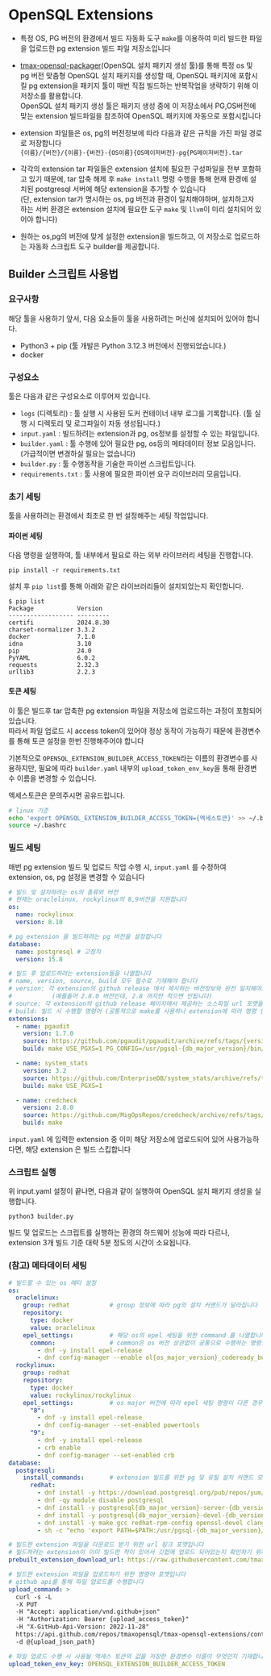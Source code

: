 # OpenSQL Extensions

- 특정 OS, PG 버전의 환경에서 빌드 자동화 도구 `make`를 이용하여 미리 빌드한 파일을 업로드한 pg extension 빌드 파일 저장소입니다

- [tmax-opensql-packager](https://github.com/tmaxopensql/tmax-opensql-packager)(OpenSQL 설치 패키지 생성 툴)를 통해 특정 os 및 pg 버전 맞춤형 OpenSQL 설치 패키지를 생성할 때, OpenSQL 패키지에 포함시킬 pg extension을 패키지 툴이 매번 직접 빌드하는 반복작업을 생략하기 위해 이 저장소를 활용합니다.  
    OpenSQL 설치 패키지 생성 툴은 패키지 생성 중에 이 저장소에서 PG,OS버전에 맞는 extension 빌드파일을 참조하여 OpenSQL 패키지에 자동으로 포함시킵니다

- extension 파일들은 os, pg의 버전정보에 따라 다음과 같은 규칙을 가진 파일 경로로 저장합니다  
    `{이름}/{버전}/{이름}-{버전}-{OS이름}{OS메이저버전}-pg{PG메이저버전}.tar`

- 각각의 extension tar 파일들은 extension 설치에 필요한 구성파일을 전부 포함하고 있기 때문에, tar 압축 해제 후 `make install` 명령 수행을 통해 현재 환경에 설치된 postgresql 서버에 해당 extension을 추가할 수 있습니다  
    (단, extension tar가 명시하는 os, pg 버전과 환경이 일치해야하며, 설치하고자 하는 서버 환경은 extension 설치에 필요한 도구 `make` 및 `llvm`이 미리 설치되어 있어야 합니다)

- 원하는 os,pg의 버전에 맞게 설정한 extension을 빌드하고, 이 저장소로 업로드하는 자동화 스크립트 도구 builder를 제공합니다.

## Builder 스크립트 사용법

### 요구사항

해당 툴을 사용하기 앞서, 다음 요소들이 툴을 사용하려는 머신에 설치되어 있어야 합니다.

- Python3 + pip (툴 개발은 Python 3.12.3 버전에서 진행되었습니다.)
- docker

### 구성요소

툴은 다음과 같은 구성요소로 이루어져 있습니다.

- `logs` (디렉토리) : 툴 실행 시 사용된 도커 컨테이너 내부 로그를 기록합니다. (툴 실행 시 디렉토리 및 로그파일이 자동 생성됩니다.)
- `input.yaml` : 빌드하려는 extension과 pg, os정보를 설정할 수 있는 파일입니다.
- `builder.yaml` : 툴 수행에 있어 필요한 pg, os등의 메타데이터 정보 모음입니다.  
    (가급적이면 변경하실 필요는 없습니다)
- `builder.py` : 툴 수행동작을 기술한 파이썬 스크립트입니다.
- `requirements.txt` : 툴 사용에 필요한 파이썬 요구 라이브러리 모음입니다.

### 초기 세팅

툴을 사용하려는 환경에서 최초로 한 번 설정해주는 세팅 작업입니다.

#### 파이썬 세팅

다음 명령을 실행하여, 툴 내부에서 필요로 하는 외부 라이브러리 세팅을 진행합니다.

```
pip install -r requirements.txt
```

설치 후 `pip list`를 통해 아래와 같은 라이브러리들이 설치되었는지 확인합니다.

```
$ pip list
Package            Version
------------------ ---------
certifi            2024.8.30
charset-normalizer 3.3.2
docker             7.1.0
idna               3.10
pip                24.0
PyYAML             6.0.2
requests           2.32.3
urllib3            2.2.3
```

#### 토큰 세팅

이 툴은 빌드후 tar 압축한 pg extension 파일을 저장소에 업로드하는 과정이 포함되어 있습니다.  
따라서 파일 업로드 시 access token이 있어야 정상 동작이 가능하기 때문에 환경변수를 통해 토큰 설정을 한번 진행해주어야 합니다

기본적으로 `OPENSQL_EXTENSION_BUILDER_ACCESS_TOKEN`라는 이름의 환경변수를 사용하지만, 필요에 따라 `builder.yaml` 내부의 `upload_token_env_key`을 통해 환경변수 이름을 변경할 수 있습니다.

엑세스토큰은 문의주시면 공유드립니다.

```bash
# linux 기준
echo 'export OPENSQL_EXTENSION_BUILDER_ACCESS_TOKEN={엑세스토큰}' >> ~/.bashrc
source ~/.bashrc
```

### 빌드 세팅

매번 pg extension 빌드 및 업로드 작업 수행 시, `input.yaml` 를 수정하여 extension, os, pg 설정을 변경할 수 있습니다

```yaml
# 빌드 및 설치하려는 os의 종류와 버전
# 현재는 oraclelinux, rockylinux의 8,9버전을 지원합니다
os:
  name: rockylinux
  version: 8.10

# pg extension 을 빌드하려는 pg 버전을 설정합니다
database:
  name: postgresql # 고정치
  version: 15.8

# 빌드 후 업로드하려는 extension들을 나열합니다
# name, version, source, build 모두 필수로 기재해야 합니다
# version: 각 extension의 github release 에서 제시하는 버전정보와 완전 일치해야합니다  
#           (예를들어 2.8.0 버전인데, 2.8 까지만 적으면 안됩니다)
# source: 각 extension의 github release 페이지에서 제공하는 소스파일 url 포맷을 사용합니다
# build: 빌드 시 수행할 명령어 (공통적으로 make를 사용하나 extension에 따라 명령 인자가 조금씩 달라지기 때문에 각 extension 레퍼런스를 참고하여 extension 별로 정확한 빌드 명령어를 기재해야 합니다)
extensions:
  - name: pgaudit
    version: 1.7.0
    source: https://github.com/pgaudit/pgaudit/archive/refs/tags/{version}.zip
    build: make USE_PGXS=1 PG_CONFIG=/usr/pgsql-{db_major_version}/bin/pg_config

  - name: system_stats
    version: 3.2
    source: https://github.com/EnterpriseDB/system_stats/archive/refs/tags/v{version}.zip
    build: make USE_PGXS=1

  - name: credcheck
    version: 2.8.0
    source: https://github.com/MigOpsRepos/credcheck/archive/refs/tags/v{major_version}.{minor_version}.zip
    build: make
```

`input.yaml` 에 입력한 extension 중 이미 해당 저장소에 업로드되어 있어 사용가능하다면, 해당 extension 은 빌드 스킵합니다


### 스크립트 실행

위 input.yaml 설정이 끝나면, 다음과 같이 실행하여 OpenSQL 설치 패키지 생성을 실행합니다.

```
python3 builder.py
```

빌드 및 업로드는 스크립트를 실행하는 환경의 하드웨어 성능에 따라 다르나, extension 3개 빌드 기준 대략 5분 정도의 시간이 소요됩니다.


### (참고) 메타데이터 세팅

```yaml
# 빌드할 수 있는 os 메타 설정
os:
  oraclelinux:
    group: redhat           # group 정보에 따라 pg의 설치 커맨드가 달라집니다
    repository:
      type: docker
      value: oraclelinux
    epel_settings:          # 해당 os의 epel 세팅을 위한 command 를 나열합니다
      common:               # common은 os 버전 상관없이 공통으로 수행하는 명령입니다
        - dnf -y install epel-release
        - dnf config-manager --enable ol{os_major_version}_codeready_builder
  rockylinux:
    group: redhat
    repository:
      type: docker
      value: rockylinux/rockylinux
    epel_settings:          # os major 버전에 따라 epel 세팅 명령이 다른 경우입니다
      "8":
        - dnf -y install epel-release
        - dnf config-manager --set-enabled powertools
      "9":
        - dnf -y install epel-release
        - crb enable
        - dnf config-manager --set-enabled crb
database:
  postgresql:
    install_commands:       # extension 빌드를 위한 pg 및 유틸 설치 커맨드 모음입니다
      redhat:
        - dnf install -y https://download.postgresql.org/pub/repos/yum/reporpms/EL-{os_major_version}-x86_64/pgdg-redhat-repo-latest.noarch.rpm
        - dnf -qy module disable postgresql
        - dnf install -y postgresql{db_major_version}-server-{db_version}
        - dnf install -y postgresql{db_major_version}-devel-{db_version}
        - dnf install -y make gcc redhat-rpm-config openssl-devel clang llvm tar findutils unzip
        - sh -c "echo 'export PATH=$PATH:/usr/pgsql-{db_major_version}/bin/' >> ~/.bash_profile"

# 빌드한 extension 파일을 다운로드 받기 위한 url 링크 포맷입니다
# 빌드하려는 extension이 이미 빌드한 적이 있어서 깃헙에 업로드 되어있는지 확인하기 위해 사용됩니다
prebuilt_extension_download_url: https://raw.githubusercontent.com/tmaxopensql/tmax-opensql-extensions/refs/heads/main/{name}/{version}/{name}-{version}-{os_name}{os_major_version}-pg{db_major_version}.tar

# 빌드한 extension 파일을 업로드하기 위한 명령어 포맷입니다
# github api를 통해 파일 업로드를 수행합니다
upload_command: >
  curl -s -L
  -X PUT
  -H "Accept: application/vnd.github+json"
  -H "Authorization: Bearer {upload_access_token}"
  -H "X-GitHub-Api-Version: 2022-11-28"
  https://api.github.com/repos/tmaxopensql/tmax-opensql-extensions/contents/{upload_file_path}
  -d @{upload_json_path}

# 파일 업로드 수행 시 사용될 엑세스 토큰의 값을 저장한 환경변수 이름이 무엇인지 기재합니다
upload_token_env_key: OPENSQL_EXTENSION_BUILDER_ACCESS_TOKEN
```

